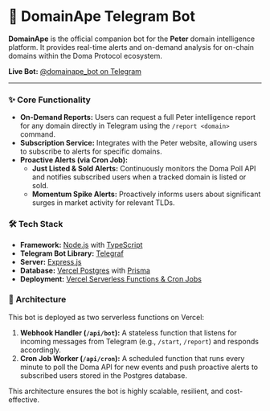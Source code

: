 # 🦍 DomainApe Telegram Bot

**DomainApe** is the official companion bot for the **Peter** domain intelligence platform. It provides real-time alerts and on-demand analysis for on-chain domains within the Doma Protocol ecosystem.

**Live Bot:** [@domainape_bot on Telegram](https://t.me/domainape_bot)

---

### ✨ Core Functionality

- **On-Demand Reports:** Users can request a full Peter intelligence report for any domain directly in Telegram using the `/report <domain>` command.
- **Subscription Service:** Integrates with the Peter website, allowing users to subscribe to alerts for specific domains.
- **Proactive Alerts (via Cron Job):**
    - **Just Listed & Sold Alerts:** Continuously monitors the Doma Poll API and notifies subscribed users when a tracked domain is listed or sold.
    - **Momentum Spike Alerts:** Proactively informs users about significant surges in market activity for relevant TLDs.

### 🛠️ Tech Stack

- **Framework:** [Node.js](https://nodejs.org/) with [TypeScript](https://www.typescriptlang.org/)
- **Telegram Bot Library:** [Telegraf](https://telegraf.js.org/)
- **Server:** [Express.js](https://expressjs.com/)
- **Database:** [Vercel Postgres](https://vercel.com/storage/postgres) with [Prisma](https://www.prisma.io/)
- **Deployment:** [Vercel Serverless Functions & Cron Jobs](https://vercel.com/)

### 🔗 Architecture

This bot is deployed as two serverless functions on Vercel:

1.  **Webhook Handler (`/api/bot`):** A stateless function that listens for incoming messages from Telegram (e.g., `/start`, `/report`) and responds accordingly.
2.  **Cron Job Worker (`/api/cron`):** A scheduled function that runs every minute to poll the Doma API for new events and push proactive alerts to subscribed users stored in the Postgres database.

This architecture ensures the bot is highly scalable, resilient, and cost-effective.
